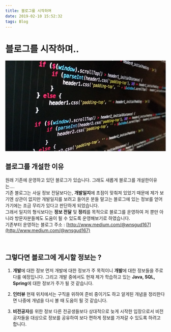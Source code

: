 ```yaml
---
title: 블로그를 시작하며
date: 2019-02-10 15:52:32
tags: Blog
---
```


# 블로그를 시작하며..

![java](/images/developer.jpg)<br/>

## 블로그를 개설한 이유

원래 기존에 운영하고 있던 블로그가 있습니다. 그래도 새롭게 블로그를 개설한이유는....<br/>
기존 블로그는 사실 정보 전달보다는, **개발일지**에 초점이 맞춰져 있었기 때문에
제가 보기엔 상관이 없지만 개발일지를 보려고 들어온 분들 말고는
블로그에 있는 정보를 얻어가기에는 조금 무리가 있다고 판단하게 되었습니다.<br/>
그래서 일지의 형식보다는 **정보 전달** 및 **정리**를 목적으로 블로그를 운영하여
저 뿐만 아니라 방문자분들께도 도움이 될 수 있도록 운영해보기로 하였습니다.<br/>
기존부터 운영하는 블로그 주소 : [http://www.medium.com/@wnsgud167](http://www.medium.com/@wnsgud167)

<br/>

## 그렇다면 블로그에 게시할 정보는 ?

1. **개발**에 대한 정보
먼저 개발에 대한 정보가 주 목적이니 **개발**에 대한 정보들을 주로 다룰 예정입니다.
그리고 개발 중에서도 현재 제가 학습하고 있는 **Java, SQL, Spring**에 대한 정보가 주가 될 것 같습니다.<br/>

2. **인터뷰**
현재 위치에서는 구직을 위하여 준비 중이기도 하고 알게된 개념을 정리한다면 나중에 개념을 다시 볼 때 도움이 될 것 같습니다.<br/>

3. **비전공자**를 위한 정보
다른 전공생들보다 상대적으로 늦게 시작한 입장으로서 비전공자들을 대상으로 정보를 공유하여 보다 편하게 정보를 가져갈 수 있도록 하려고 합니다.<br/><br/>